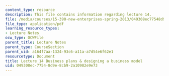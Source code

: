 ```yaml
---
content_type: resource
description: This file contains information regarding lecture 14.
file: /media/courses/15-390-new-enterprises-spring-2013/049308ec77548d9e8cb92a10982e9e73_MIT15_390S13_lec14.pdf
file_type: application/pdf
learning_resource_types:
- Lecture Notes
ocw_type: OCWFile
parent_title: Lecture Notes
parent_type: CourseSection
parent_uid: a164f7aa-1324-93c6-a11a-a7d54e6f62e1
resourcetype: Document
title: Lecture 14 Business plans & designing a business model
uid: 049308ec-7754-8d9e-8cb9-2a10982e9e73
---
```

